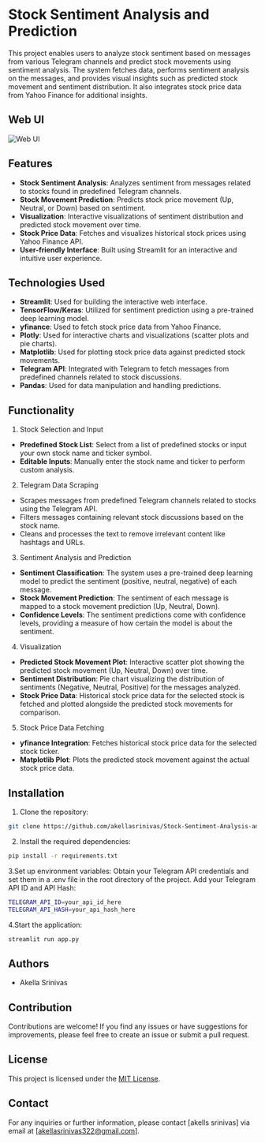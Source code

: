 # Stock Sentiment Analysis and Prediction

This project enables users to analyze stock sentiment based on messages from various Telegram channels and predict stock movements using sentiment analysis. The system fetches data, performs sentiment analysis on the messages, and provides visual insights such as predicted stock movement and sentiment distribution. It also integrates stock price data from Yahoo Finance for additional insights.

## Web UI

![Web UI](images/Screenshot%2024-12-02%145933.png)

## Features

- **Stock Sentiment Analysis**: Analyzes sentiment from messages related to stocks found in predefined Telegram channels.
- **Stock Movement Prediction**: Predicts stock price movement (Up, Neutral, or Down) based on sentiment.
- **Visualization**: Interactive visualizations of sentiment distribution and predicted stock movement over time.
- **Stock Price Data**: Fetches and visualizes historical stock prices using Yahoo Finance API.
- **User-friendly Interface**: Built using Streamlit for an interactive and intuitive user experience.

## Technologies Used

- **Streamlit**: Used for building the interactive web interface.
- **TensorFlow/Keras**: Utilized for sentiment prediction using a pre-trained deep learning model.
- **yfinance**: Used to fetch stock price data from Yahoo Finance.
- **Plotly**: Used for interactive charts and visualizations (scatter plots and pie charts).
- **Matplotlib**: Used for plotting stock price data against predicted stock movements.
- **Telegram API**: Integrated with Telegram to fetch messages from predefined channels related to stock discussions.
- **Pandas**: Used for data manipulation and handling predictions.

## Functionality
1. Stock Selection and Input
- **Predefined Stock List**: Select from a list of predefined stocks or input your own stock name and ticker symbol.
- **Editable Inputs**: Manually enter the stock name and ticker to perform custom analysis.
2. Telegram Data Scraping
- Scrapes messages from predefined Telegram channels related to stocks using the Telegram API.
- Filters messages containing relevant stock discussions based on the stock name.
- Cleans and processes the text to remove irrelevant content like hashtags and URLs.
3. Sentiment Analysis and Prediction
- **Sentiment Classification**: The system uses a pre-trained deep learning model to predict the sentiment (positive, neutral, negative) of each message.
- **Stock Movement Prediction**: The sentiment of each message is mapped to a stock movement prediction (Up, Neutral, Down).
- **Confidence Levels**: The sentiment predictions come with confidence levels, providing a measure of how certain the model is about the sentiment.
4. Visualization
- **Predicted Stock Movement Plot**: Interactive scatter plot showing the predicted stock movement (Up, Neutral, Down) over time.
- **Sentiment Distribution**: Pie chart visualizing the distribution of sentiments (Negative, Neutral, Positive) for the messages analyzed.
- **Stock Price Data**: Historical stock price data for the selected stock is fetched and plotted alongside the predicted stock movements for comparison.
5. Stock Price Data Fetching
- **yfinance Integration**: Fetches historical stock price data for the selected stock ticker.
- **Matplotlib Plot**: Plots the predicted stock movement against the actual stock price data.

## Installation

1. Clone the repository:

```bash
git clone https://github.com/akellasrinivas/Stock-Sentiment-Analysis-and-Prediction.git
```
2. Install the required dependencies:
```bash
pip install -r requirements.txt
```
3.Set up environment variables:
Obtain your Telegram API credentials and set them in a .env file in the root directory of the project.
Add your Telegram API ID and API Hash:
```bash
TELEGRAM_API_ID=your_api_id_here
TELEGRAM_API_HASH=your_api_hash_here
```
4.Start the application:
```bash
streamlit run app.py
```


## Authors
- Akella Srinivas

## Contribution

Contributions are welcome! If you find any issues or have suggestions for improvements, please feel free to create an issue or submit a pull request.



## License

This project is licensed under the [MIT License](https://opensource.org/licenses/MIT).

## Contact

For any inquiries or further information, please contact [akells srinivas] via email at [akellasrinivas322@gmail.com].

